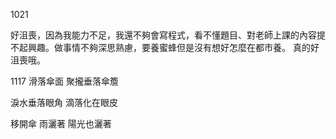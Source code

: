 1021

好沮喪，因為我能力不足，我還不夠會寫程式，看不懂題目、對老師上課的內容提不起興趣。做事情不夠深思熟慮，要養蜜蜂但是沒有想好怎麼在都市養。
真的好沮喪哦。

1117
滑落傘面 聚攏垂落傘簷

淚水垂落眼角 滴落化在眼皮

移開傘 雨灑著 陽光也灑著
